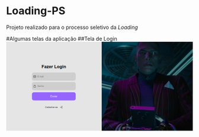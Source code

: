 # Loading-PS
Projeto realizado para o processo seletivo da _Loading_

#Algumas telas da aplicação
##Tela de Login
![](frontend/src/assets/Tela-Login.png)
